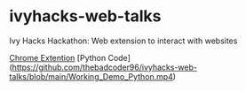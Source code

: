 # ivyhacks-web-talks
Ivy Hacks Hackathon: Web extension to interact with websites

[Chrome Extention](https://github.com/thebadcoder96/ivyhacks-web-talks/blob/main/Video%20Demo%20Chrome%20Extention.mp4)
[Python Code] (https://github.com/thebadcoder96/ivyhacks-web-talks/blob/main/Working_Demo_Python.mp4)
